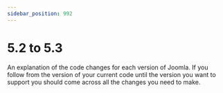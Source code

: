 ```yaml
---
sidebar_position: 992
---
```


# 5.2 to 5.3

An explanation of the code changes for each version of Joomla.
If you follow from the version of your current code until the version you want to support you should come across all the changes you need to make.
